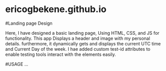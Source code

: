 # ericogbekene.github.io
#Landing page Design

Here, I have designed a basic landing page, Using HTML, CSS, and JS for functionality. This app Displays a header and image with my personal details. furthermore, it dynamically gets and displays the current UTC time and Current Day of the week.
I hae added custom test-id attributes to enable testing tools interact with the elements easily.

#USAGE
...
